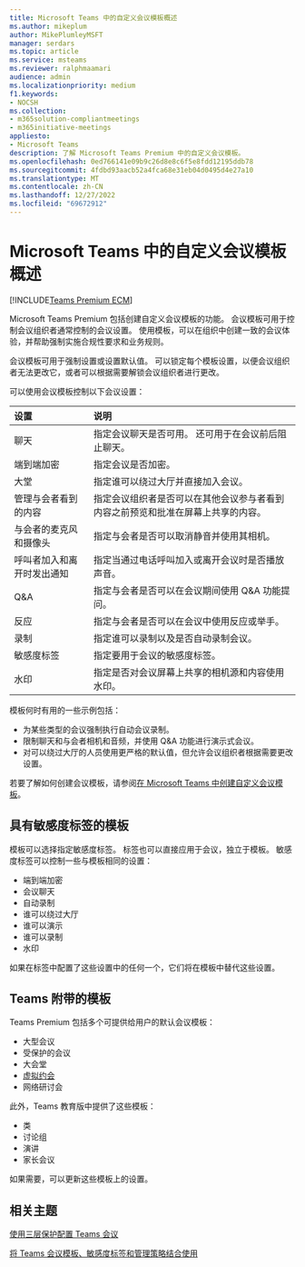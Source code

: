 ```yaml
---
title: Microsoft Teams 中的自定义会议模板概述
ms.author: mikeplum
author: MikePlumleyMSFT
manager: serdars
ms.topic: article
ms.service: msteams
ms.reviewer: ralphmaamari
audience: admin
ms.localizationpriority: medium
f1.keywords:
- NOCSH
ms.collection:
- m365solution-compliantmeetings
- m365initiative-meetings
appliesto:
- Microsoft Teams
description: 了解 Microsoft Teams Premium 中的自定义会议模板。
ms.openlocfilehash: 0ed766141e09b9c26d8e8c6f5e8fdd12195ddb78
ms.sourcegitcommit: 4fdbd93aacb52a4fca68e31eb04d0495d4e27a10
ms.translationtype: MT
ms.contentlocale: zh-CN
ms.lasthandoff: 12/27/2022
ms.locfileid: "69672912"
---
```

# <a name="overview-of-custom-meeting-templates-in-microsoft-teams"></a>Microsoft Teams 中的自定义会议模板概述

[!INCLUDE[Teams Premium ECM](includes/teams-premium-ecm.md)]

Microsoft Teams Premium 包括创建自定义会议模板的功能。 会议模板可用于控制会议组织者通常控制的会议设置。 使用模板，可以在组织中创建一致的会议体验，并帮助强制实施合规性要求和业务规则。

会议模板可用于强制设置或设置默认值。 可以锁定每个模板设置，以便会议组织者无法更改它，或者可以根据需要解锁会议组织者进行更改。

可以使用会议模板控制以下会议设置：

|设置|说明|
|:------|:----------|
|聊天|指定会议聊天是否可用。 还可用于在会议前后阻止聊天。|
|端到端加密|指定会议是否加密。|
|大堂|指定谁可以绕过大厅并直接加入会议。|
|管理与会者看到的内容|指定会议组织者是否可以在其他会议参与者看到内容之前预览和批准在屏幕上共享的内容。|
|与会者的麦克风和摄像头|指定与会者是否可以取消静音并使用其相机。|
|呼叫者加入和离开时发出通知|指定当通过电话呼叫加入或离开会议时是否播放声音。|
|Q&A|指定与会者是否可以在会议期间使用 Q&A 功能提问。|
|反应|指定与会者是否可以在会议中使用反应或举手。|
|录制|指定谁可以录制以及是否自动录制会议。|
|敏感度标签|指定要用于会议的敏感度标签。|
|水印|指定是否对会议屏幕上共享的相机源和内容使用水印。|

模板何时有用的一些示例包括：

- 为某些类型的会议强制执行自动会议录制。
- 限制聊天和与会者相机和音频，并使用 Q&A 功能进行演示式会议。
- 对可以绕过大厅的人员使用更严格的默认值，但允许会议组织者根据需要更改设置。

若要了解如何创建会议模板，请参阅[在 Microsoft Teams 中创建自定义会议模板](create-custom-meeting-template.md)。

## <a name="templates-with-sensitivity-labels"></a>具有敏感度标签的模板

模板可以选择指定敏感度标签。 标签也可以直接应用于会议，独立于模板。 敏感度标签可以控制一些与模板相同的设置：

- 端到端加密
- 会议聊天
- 自动录制
- 谁可以绕过大厅
- 谁可以演示
- 谁可以录制
- 水印

如果在标签中配置了这些设置中的任何一个，它们将在模板中替代这些设置。

## <a name="templates-included-with-teams"></a>Teams 附带的模板

Teams Premium 包括多个可提供给用户的默认会议模板：

- 大型会议
- 受保护的会议
- 大会堂
- [虚拟约会](virtual-appointment-meeting-template.md)
- 网络研讨会

此外，Teams 教育版中提供了这些模板：

- 类
- 讨论组
- 演讲
- 家长会议

如果需要，可以更新这些模板上的设置。

## <a name="related-topics"></a>相关主题

[使用三层保护配置 Teams 会议](configure-meetings-three-tiers-protection.md)

[将 Teams 会议模板、敏感度标签和管理策略结合使用](meeting-templates-sensitivity-labels-policies.md)
